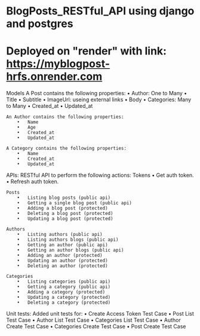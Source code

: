 # BlogPosts_RESTful_API using django and postgres
# Deployed on "render" with link: https://myblogpost-hrfs.onrender.com


Models
    A Post contains the following properties:
        •	Author: One to Many
        •	Title
        •	Subtitle
        •	ImageUrl: useing external links
        •	Body
        •	Categories: Many to Many
        •	Created_at
        •	Updated_at
        
    An Author contains the following properties:
        •	Name
        •	Age
        •	Created_at
        •	Updated_at
        
    A Category contains the following properties:
        •	Name
        •	Created_at
        •	Updated_at
  
  
APIs:
RESTful API to perform the following actions:
    Tokens
        •	Get auth token.
        •	Refresh auth token.
        
    Posts
        •	Listing blog posts (public api)
        •	Getting a single blog post (public api)
        •	Adding a blog post (protected)
        •	Deleting a blog post (protected)
        •	Updating a blog post (protected)
        
    Authors
        •	Listing authors (public api)
        •	Listing authors blogs (public api)
        •	Getting an author (public api)
        •	Getting an author blogs (public api)
        •	Adding an author (protected)
        •	Updating an author (protected)
        •	Deleting an author (protected)
        
    Categories
        •	Listing categories (public api)
        •	Getting a category (public api)
        •	Adding a category (protected)
        •	Updating a category (protected)
        •	Deleting a category (protected)
        
Unit tests:
Added unit tests for:
    • Create Access Token Test Case
    • Post List Test Case
    • Author List Test Case
    • Categories List Test Case
    • Author Create Test Case
    • Categories Create Test Case
    • Post Create Test Case


